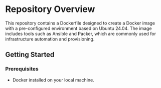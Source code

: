 # Repository Overview

This repository contains a Dockerfile designed to create a Docker image with a pre-configured environment based on Ubuntu 24.04. The image includes tools such as Ansible and Packer, which are commonly used for infrastructure automation and provisioning.

## Getting Started
 ### Prerequisites
- Docker installed on your local machine.
